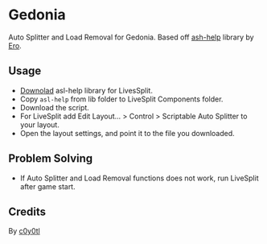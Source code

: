 # Gedonia
Auto Splitter and Load Removal for Gedonia. Based off [ash-help](https://github.com/just-ero/asl-help) library by [Ero](https://github.com/just-ero).
## Usage
* [Downolad](https://github.com/just-ero/asl-help/raw/main/lib/asl-help) asl-help library for LivesSplit.
* Copy `asl-help` from lib folder to LiveSplit Components folder.
* Download the script.
* For LiveSplit add Edit Layout... > Control > Scriptable Auto Splitter to your layout.
* Open the layout settings, and point it to the file you downloaded.
## Problem Solving
* If Auto Splitter and Load Removal functions does not work, run LiveSplit after game start.
## Credits
By [c0y0tl](https://www.twitch.tv/c0y0tl)

